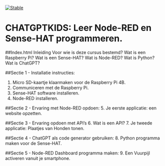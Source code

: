 [![Stable](https://img.shields.io/badge/docs-stable-blue.svg)](https://rbontekoe.github.io/CHATGPTKIDS/stable)

# CHATGPTKIDS: Leer Node-RED en Sense-HAT programmeren. 

##Index.html
Inleiding
Voor wie is deze cursus bestemd?
Wat is een Raspberry Pi?
Wat is een Sense-HAT?
Wat is Node-RED?
Wat is Python?
Wat is ChatGPT?

##Sectie 1 - Installatie instructies:
1. Micro SD-kaartje klaarmaken voor de Raspberry Pi 4B.
2. Communiceren met de Raspberry Pi.
3. Sense-HAT software installeren.
4. Node-RED installeren.

##Sectie 2 - Ervaring met Node-RED opdoen:
5. Je eerste applicatie: een website opzetten.

##Sectie 3 - Ervaring opdoen met API’s
6. Wat is een API?
7. Je tweede applicatie: Plaatjes van Honden tonen.

##Sectie 4 - ChatGPT als code generator gebruiken:
8. Python programma maken voor de Sense-HAT.

##Sectie 5 - Node-RED Dashboard programma maken:
9. Een Vuurpijl activeren vanuit je smartphone.

